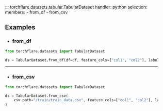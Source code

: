 ::: torchflare.datasets.tabular.TabularDataset
    handler: python
    selection:
      members:
        - from_df
        - from_csv


## Examples

* ### from_df
``` python
from torchflare.datasets import TabularDataset

ds = TabularDataset.from_df(df=df, feature_cols=["col1", "col2"], label_cols="labels")
```
***
* ### from_csv
``` python
from torchflare.datasets import TabularDataset

ds = TabularDataset.from_csv(
    csv_path="/train/train_data.csv", feature_cols=["col1", "col2"], label_cols="labels"
)
```
